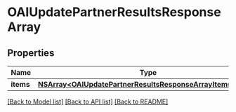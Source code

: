 # OAIUpdatePartnerResultsResponseArray

## Properties
Name | Type | Description | Notes
------------ | ------------- | ------------- | -------------
**items** | [**NSArray&lt;OAIUpdatePartnerResultsResponseArrayItemsInner&gt;***](OAIUpdatePartnerResultsResponseArrayItemsInner.md) |  | [optional] 

[[Back to Model list]](../README.md#documentation-for-models) [[Back to API list]](../README.md#documentation-for-api-endpoints) [[Back to README]](../README.md)



